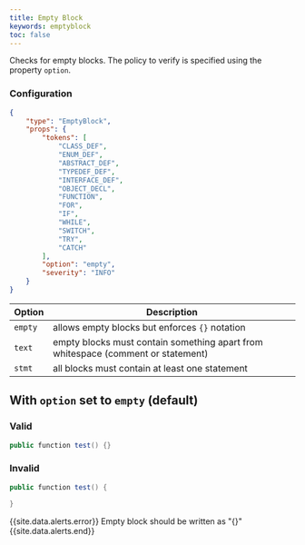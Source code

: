 ```yaml
---
title: Empty Block
keywords: emptyblock
toc: false
---
```


Checks for empty blocks. The policy to verify is specified using the property `option`.

### Configuration

```json
{
    "type": "EmptyBlock",
    "props": {
        "tokens": [
            "CLASS_DEF",
            "ENUM_DEF",
            "ABSTRACT_DEF",
            "TYPEDEF_DEF",
            "INTERFACE_DEF",
            "OBJECT_DECL",
            "FUNCTION",
            "FOR",
            "IF",
            "WHILE",
            "SWITCH",
            "TRY",
            "CATCH"
        ],
        "option": "empty",
        "severity": "INFO"
    }
}
```

| Option    | Description                                                                      |
| --------- | -------------------------------------------------------------------------------- |
| `empty`   | allows empty blocks but enforces `{}` notation                                   |
| `text`    | empty blocks must contain something apart from whitespace (comment or statement) |
| `stmt`    | all blocks must contain at least one statement                                   |

## With `option` set to `empty` (default)

### Valid

```java
public function test() {}
```

### Invalid

```java
public function test() {

}
```

{{site.data.alerts.error}} Empty block should be written as "{}" {{site.data.alerts.end}}